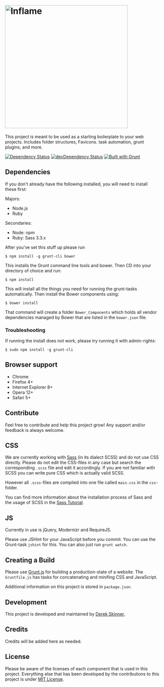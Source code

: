 # <img src="https://github.com/derek-skinner/Inflame/blob/master/favicons.ico/Inflame_Logo.png" alt="Inflame" title="Inflame" width="400">

This project is meant to be used as a starting boilerplate to your web projects. Includes folder structures, Favicons. task automation, grunt plugins, and more.

[![Dependency Status](https://david-dm.org/derek-skinner/Inflame.svg)](https://david-dm.org/derek-skinner/Inflame)
[![devDependency Status](https://david-dm.org/derek-skinner/Inflame/dev-status.svg)](https://david-dm.org/derek-skinner/Inflame#info=devDependencies)
[![Built with Grunt](https://cdn.gruntjs.com/builtwith.png)](http://gruntjs.com/)

## Dependencies

If you don't already have the following installed, you will need to install these first:

Majors:

* Node.js
* Ruby

Secondaries:

* Node: npm
* Ruby: Sass 3.3.x

After you've set this stuff up please run

	$ npm install -g grunt-cli bower

This installs the Grunt command line tools and bower.
Then CD into your directory of choice and run:

	$ npm install

This will install all the things you need for running the grunt-tasks
automatically. Then install the Bower components using:

	$ bower install

That command will create a folder `Bower_Components` which holds all vendor dependencies
managed by Bower that are listed in the `bower.json` file.


### Troubleshooting

If running the install does not work, please try running it with
admin-rights:

	$ sudo npm install -g grunt-cli


## Browser support

* Chrome
* Firefox 4+
* Internet Explorer 8+
* Opera 12+
* Safari 5+


## Contribute

Feel free to contribute and help this project grow! Any support and/or feedback is always welcome.


## CSS

We are currently working with [Sass](http://sass-lang.com/) (in its dialect
SCSS) and do not use CSS directly. Please do not edit the CSS-files in any case
but search the corresponding `.scss` file and edit it accordingly. If you are
not familiar with SCSS you can write pure CSS which is actually valid SCSS.

However all `.scss`-files are compiled into one file called `main.css` in the
`css`-folder.

You can find more information about the installation process of Sass and the
usage of SCSS in the [Sass Tutorial](http://sass-lang.com/tutorial.html).


## JS

Currently in use is jQuery, Modernizr and RequireJS.

Please use JSHint for your JavaScript before you commit. You can use the
Grunt-task `jshint` for this. You can also just run `grunt watch`.


## Creating a Build

Please use [Grunt.js](https://github.com/gruntjs/grunt) for building a
production-state of a website. The `Gruntfile.js` has tasks for concatenating
and minifing CSS and JavaScript.

Additional information on this project is stored in `package.json`.


## Development

This project is developed and maintained by
[Derek Skinner](http://derekskinner.tv/),



## Credits

Credits will be added here as needed.


## License

Please be aware of the licenses of each component that is used in this project.
Everything else that has been developed by the contributions to this project is
under [MIT License](LICENSE.md).
